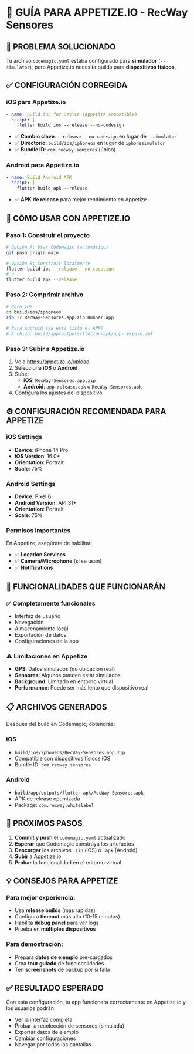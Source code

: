 # 📱 GUÍA PARA APPETIZE.IO - RecWay Sensores

## 🎯 **PROBLEMA SOLUCIONADO**
Tu archivo `codemagic.yaml` estaba configurado para **simulador** (`--simulator`), pero Appetize.io necesita builds para **dispositivos físicos**.

## ✅ **CONFIGURACIÓN CORREGIDA**

### **iOS para Appetize.io**
```yaml
- name: Build iOS for Device (Appetize compatible)
  script: |
    flutter build ios --release --no-codesign
```
- ✅ **Cambio clave**: `--release --no-codesign` en lugar de `--simulator`
- ✅ **Directorio**: `build/ios/iphoneos` en lugar de `iphonesimulator`
- ✅ **Bundle ID**: `com.recway.sensores` (único)

### **Android para Appetize.io**
```yaml
- name: Build Android APK
  script: |
    flutter build apk --release
```
- ✅ **APK de release** para mejor rendimiento en Appetize

## 🚀 **CÓMO USAR CON APPETIZE.IO**

### **Paso 1: Construir el proyecto**
```bash
# Opción A: Usar Codemagic (automático)
git push origin main

# Opción B: Construir localmente
flutter build ios --release --no-codesign
# o
flutter build apk --release
```

### **Paso 2: Comprimir archivo**
```bash
# Para iOS
cd build/ios/iphoneos
zip -r RecWay-Sensores.app.zip Runner.app

# Para Android (ya está listo el APK)
# Archivo: build/app/outputs/flutter-apk/app-release.apk
```

### **Paso 3: Subir a Appetize.io**
1. Ve a https://appetize.io/upload
2. Selecciona **iOS** o **Android**
3. Sube:
   - **iOS**: `RecWay-Sensores.app.zip`
   - **Android**: `app-release.apk` o `RecWay-Sensores.apk`
4. Configura los ajustes del dispositivo

## ⚙️ **CONFIGURACIÓN RECOMENDADA PARA APPETIZE**

### **iOS Settings**
- **Device**: iPhone 14 Pro
- **iOS Version**: 16.0+
- **Orientation**: Portrait
- **Scale**: 75%

### **Android Settings**
- **Device**: Pixel 6
- **Android Version**: API 31+
- **Orientation**: Portrait
- **Scale**: 75%

### **Permisos importantes**
En Appetize, asegúrate de habilitar:
- ✅ **Location Services**
- ✅ **Camera/Microphone** (si se usan)
- ✅ **Notifications**

## 🔧 **FUNCIONALIDADES QUE FUNCIONARÁN**

### ✅ **Completamente funcionales**
- Interfaz de usuario
- Navegación
- Almacenamiento local
- Exportación de datos
- Configuraciones de la app

### ⚠️ **Limitaciones en Appetize**
- **GPS**: Datos simulados (no ubicación real)
- **Sensores**: Algunos pueden estar simulados
- **Background**: Limitado en entorno virtual
- **Performance**: Puede ser más lento que dispositivo real

## 📋 **ARCHIVOS GENERADOS**

Después del build en Codemagic, obtendrás:

### **iOS**
- `build/ios/iphoneos/RecWay-Sensores.app.zip`
- Compatible con dispositivos físicos iOS
- Bundle ID: `com.recway.sensores`

### **Android**
- `build/app/outputs/flutter-apk/RecWay-Sensores.apk`
- APK de release optimizada
- Package: `com.recway.whitelabel`

## 🚀 **PRÓXIMOS PASOS**

1. **Commit y push** el `codemagic.yaml` actualizado
2. **Esperar** que Codemagic construya los artefactos
3. **Descargar** los archivos `.zip` (iOS) o `.apk` (Android)
4. **Subir** a Appetize.io
5. **Probar** la funcionalidad en el entorno virtual

## 💡 **CONSEJOS PARA APPETIZE**

### **Para mejor experiencia:**
- Usa **release builds** (más rápidas)
- Configura **timeout** más alto (10-15 minutos)
- Habilita **debug panel** para ver logs
- Prueba en **múltiples dispositivos**

### **Para demostración:**
- Prepara **datos de ejemplo** pre-cargados
- Crea **tour guiado** de funcionalidades
- Ten **screenshots** de backup por si falla

## ✅ **RESULTADO ESPERADO**
Con esta configuración, tu app funcionará correctamente en Appetize.io y los usuarios podrán:
- Ver la interfaz completa
- Probar la recolección de sensores (simulada)
- Exportar datos de ejemplo
- Cambiar configuraciones
- Navegar por todas las pantallas

